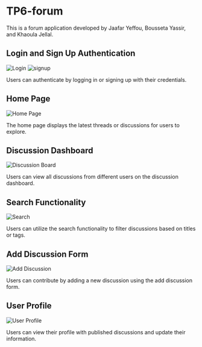 # TP6-forum
This is a forum application developed by Jaafar Yeffou, Bousseta Yassir, and Khaoula Jellal.


## Login and Sign Up Authentication

![Login](https://github.com/khaoulaJel/TP6-forum/assets/149967026/8ef9ee96-a0c8-4f42-a1a9-747412e93eb8)
![signup](https://github.com/khaoulaJel/TP6-forum/assets/149967026/e7c5fbae-5831-41db-9ac5-d7d9aba2dd0e)


Users can authenticate by logging in or signing up with their credentials.

## Home Page

![Home Page](https://github.com/khaoulaJel/TP6-forum/assets/149967026/4b07e9e8-4085-420b-9631-186dd27f962c)

The home page displays the latest threads or discussions for users to explore.

## Discussion Dashboard

![Discussion Board](https://github.com/khaoulaJel/TP6-forum/assets/149967026/66535eb0-fc49-46ea-9df6-5ebf29944617)

Users can view all discussions from different users on the discussion dashboard.

## Search Functionality

![Search](https://github.com/khaoulaJel/TP6-forum/assets/149967026/1873aec2-4795-47ac-8ff0-39966beee752)

Users can utilize the search functionality to filter discussions based on titles or tags.

## Add Discussion Form

![Add Discussion](https://github.com/khaoulaJel/TP6-forum/assets/149967026/7a325bb2-eb8d-4e24-b1bd-427f0e76db85)

Users can contribute by adding a new discussion using the add discussion form.

## User Profile

![User Profile](https://github.com/khaoulaJel/TP6-forum/assets/149967026/f21da5fc-6308-446e-873e-d5d5dd223332)

Users can view their profile with published discussions and update their information.



